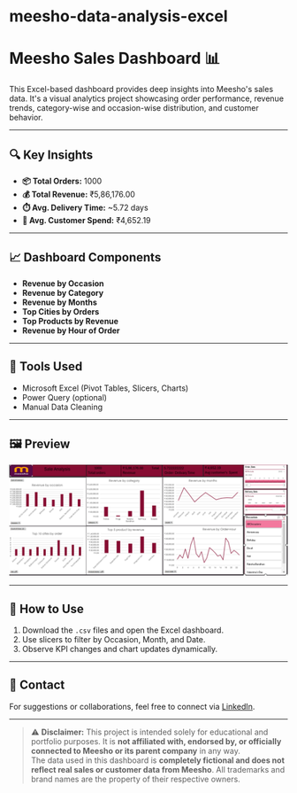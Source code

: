 # meesho-data-analysis-excel

# Meesho Sales Dashboard 📊

This Excel-based dashboard provides deep insights into Meesho's sales data. It's a visual analytics project showcasing order performance, revenue trends, category-wise and occasion-wise distribution, and customer behavior.

---

## 🔍 Key Insights

- **📦 Total Orders:** 1000  
- **💰 Total Revenue:** ₹5,86,176.00  
- **⏱️ Avg. Delivery Time:** ~5.72 days  
- **👤 Avg. Customer Spend:** ₹4,652.19  

---

## 📈 Dashboard Components

- **Revenue by Occasion**
- **Revenue by Category**
- **Revenue by Months**
- **Top Cities by Orders**
- **Top Products by Revenue**
- **Revenue by Hour of Order**

---

## 🧰 Tools Used

- Microsoft Excel (Pivot Tables, Slicers, Charts)
- Power Query (optional)
- Manual Data Cleaning

---

## 🖼️ Preview

![Dashboard Screenshot](excelmeesho.png)

---

## 📝 How to Use

1. Download the `.csv` files and open the Excel dashboard.
2. Use slicers to filter by Occasion, Month, and Date.
3. Observe KPI changes and chart updates dynamically.

---

## 📩 Contact

For suggestions or collaborations, feel free to connect via [LinkedIn](https://www.linkedin.com).

---

> ⚠️ **Disclaimer:** This project is intended solely for educational and portfolio purposes. It is **not affiliated with, endorsed by, or officially connected to Meesho or its parent company** in any way.  
> The data used in this dashboard is **completely fictional and does not reflect real sales or customer data from Meesho**. All trademarks and brand names are the property of their respective owners.
